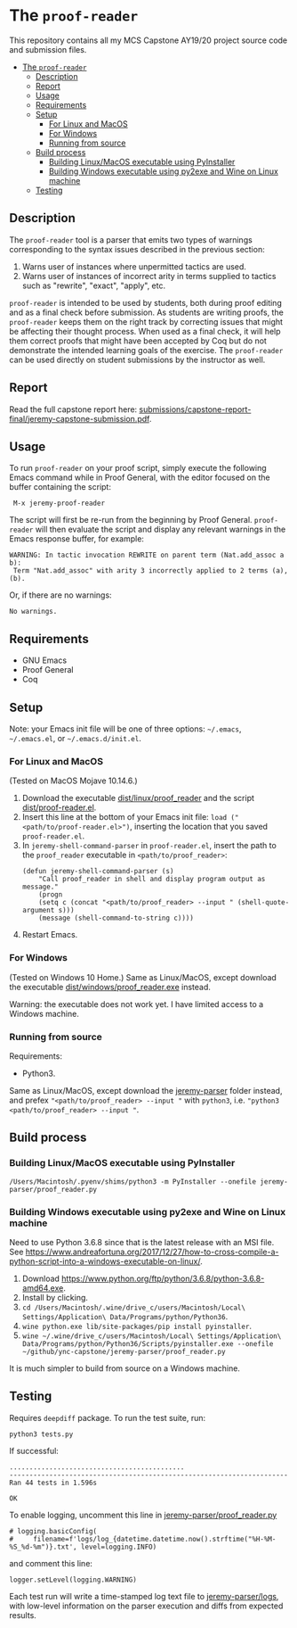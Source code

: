 # The `proof-reader`
This repository contains all my MCS Capstone AY19/20 project source code and submission files. 

- [The `proof-reader`](#the-proof-reader)
  - [Description](#description)
  - [Report](#report)
  - [Usage](#usage)
  - [Requirements](#requirements)
  - [Setup](#setup)
    - [For Linux and MacOS](#for-linux-and-macos)
    - [For Windows](#for-windows)
    - [Running from source](#running-from-source)
  - [Build process](#build-process)
    - [Building Linux/MacOS executable using PyInstaller](#building-linuxmacos-executable-using-pyinstaller)
    - [Building Windows executable using py2exe and Wine on Linux machine](#building-windows-executable-using-py2exe-and-wine-on-linux-machine)
  - [Testing](#testing)


## Description 
The `proof-reader` tool is a parser that emits two types of warnings corresponding to the syntax issues described in the previous section:

1. Warns user of instances where unpermitted tactics are used.
2. Warns user of instances of incorrect arity in terms supplied to tactics such as "rewrite", "exact", "apply", etc.

`proof-reader` is intended to be used by students, both during proof editing and as a final check before submission. As students are writing proofs, the `proof-reader`  keeps them on the right track by correcting issues that might be affecting their thought process. When used as a final check, it will help them correct proofs that might have been accepted by Coq but do not demonstrate the intended learning goals of the exercise. The `proof-reader` can be used directly on student submissions by the instructor as well. 

## Report
Read the full capstone report here: [submissions/capstone-report-final/jeremy-capstone-submission.pdf](submissions/capstone-report-final/jeremy-capstone-submission.pdf).

## Usage 
To run `proof-reader` on your proof script, simply execute the following Emacs command while in Proof General, with the editor focused on the buffer containing the script: 
```
 M-x jeremy-proof-reader
```

The script will first be re-run from the beginning by Proof General. `proof-reader` will then evaluate the script and display any relevant warnings in the Emacs response buffer, for example:   

```
WARNING: In tactic invocation REWRITE on parent term (Nat.add_assoc a b):
 Term "Nat.add_assoc" with arity 3 incorrectly applied to 2 terms (a),(b).
```
Or, if there are no warnings: 
```
No warnings.
```

## Requirements 
- GNU Emacs 
- Proof General
- Coq 
## Setup
Note: your Emacs init file will be one of three options: `~/.emacs`, `~/.emacs.el`, or `~/.emacs.d/init.el`.
### For Linux and MacOS
(Tested on MacOS Mojave 10.14.6.)
1. Download the executable [dist/linux/proof_reader](dist/linux/proof_reader) and the script [dist/proof-reader.el](dist/proof-reader.el).
2. Insert this line at the bottom of your Emacs init file: `load ("<path/to/proof-reader.el>")`, inserting the location that you saved `proof-reader.el`. 
3. In `jeremy-shell-command-parser` in `proof-reader.el`, insert the path to the `proof_reader` executable in `<path/to/proof_reader>`: 
    ```
    (defun jeremy-shell-command-parser (s)
        "Call proof_reader in shell and display program output as message."
        (progn
        (setq c (concat "<path/to/proof_reader> --input " (shell-quote-argument s)))
        (message (shell-command-to-string c))))
    ```
4. Restart Emacs. 

### For Windows
(Tested on Windows 10 Home.)
Same as Linux/MacOS, except download the executable [dist/windows/proof_reader.exe](dist/windows/proof_reader.exe) instead.

 Warning: the executable does not work yet. I have limited access to a Windows machine.

### Running from source
Requirements: 
- Python3. 
   
Same as Linux/MacOS, except download the [jeremy-parser](jeremy-parser) folder instead, and prefex `"<path/to/proof_reader> --input "` with `python3`, i.e. `"python3 <path/to/proof_reader> --input "`.


## Build process
### Building Linux/MacOS executable using PyInstaller 
```
/Users/Macintosh/.pyenv/shims/python3 -m PyInstaller --onefile jeremy-parser/proof_reader.py
```
### Building Windows executable using py2exe and Wine on Linux machine
Need to use Python 3.6.8 since that is the latest release with an MSI file. 
See https://www.andreafortuna.org/2017/12/27/how-to-cross-compile-a-python-script-into-a-windows-executable-on-linux/.
1. Download https://www.python.org/ftp/python/3.6.8/python-3.6.8-amd64.exe.
2. Install by clicking. 
3. `cd /Users/Macintosh/.wine/drive_c/users/Macintosh/Local\ Settings/Application\ Data/Programs/python/Python36`.
4. `wine python.exe lib/site-packages/pip install pyinstaller`.
5. `wine ~/.wine/drive_c/users/Macintosh/Local\ Settings/Application\ Data/Programs/python/Python36/Scripts/pyinstaller.exe --onefile ~/github/ync-capstone/jeremy-parser/proof_reader.py`

It is much simpler to build from source on a Windows machine. 


## Testing
Requires `deepdiff` package. 
To run the test suite, run: 
```
python3 tests.py
```
If successful: 
```
............................................
----------------------------------------------------------------------
Ran 44 tests in 1.596s

OK
```
To enable logging, uncomment this line in [jeremy-parser/proof_reader.py](jeremy-parser/proof_reader.py)
```
# logging.basicConfig(
#     filename=f'logs/log_{datetime.datetime.now().strftime("%H-%M-%S_%d-%m")}.txt', level=logging.INFO)
```
and comment this line: 
```
logger.setLevel(logging.WARNING)
```
Each test run will write a time-stamped log text file to
[jeremy-parser/logs](jeremy-parser/logs), with low-level information on the parser execution and diffs from expected results.
